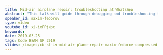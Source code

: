 ```yaml
---
title: Mid-air airplane repair: troubleshooting at WhatsApp
abstract: "This talk will guide through debugging and troubleshooting techniques used at WhatsApp. Maxim will share a few case studies, explain monitoring, introspection, performance analysis, and tools."
speaker_id: maxim-fedorov
type: video
youtube_id: xi-ixFPjNpc
keywords: 
date: 2019-03-25
tags: Code BEAM SF 2019
slides: /images/cb-sf-19-mid-air-plane-repair-maxim-fedorov-compressed.pdf
---
```


